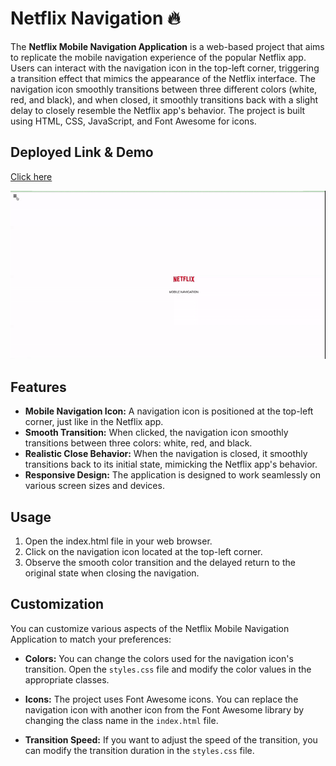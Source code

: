 # Netflix Navigation 🔥

The **Netflix Mobile Navigation Application** is a web-based project that aims to replicate the mobile navigation experience of the popular Netflix app. Users can interact with the navigation icon in the top-left corner, triggering a transition effect that mimics the appearance of the Netflix interface. The navigation icon smoothly transitions between three different colors (white, red, and black), and when closed, it smoothly transitions back with a slight delay to closely resemble the Netflix app's behavior. The project is built using HTML, CSS, JavaScript, and Font Awesome for icons.

## Deployed Link & Demo

[Click here](https://iqbalahmadi.github.io/Netflix-Mobile-Navigation/) <br/>

![Demo](./asset/Demo.gif)

## Features

- **Mobile Navigation Icon:** A navigation icon is positioned at the top-left corner, just like in the Netflix app.
- **Smooth Transition:** When clicked, the navigation icon smoothly transitions between three colors: white, red, and black.
- **Realistic Close Behavior:** When the navigation is closed, it smoothly transitions back to its initial state, mimicking the Netflix app's behavior.
- **Responsive Design:** The application is designed to work seamlessly on various screen sizes and devices.

## Usage

1. Open the index.html file in your web browser.
2. Click on the navigation icon located at the top-left corner.
3. Observe the smooth color transition and the delayed return to the original state when closing the navigation.

## Customization

You can customize various aspects of the Netflix Mobile Navigation Application to match your preferences:

- **Colors:** You can change the colors used for the navigation icon's transition. Open the `styles.css` file and modify the color values in the appropriate classes.

- **Icons:** The project uses Font Awesome icons. You can replace the navigation icon with another icon from the Font Awesome library by changing the class name in the `index.html` file.

- **Transition Speed:** If you want to adjust the speed of the transition, you can modify the transition duration in the `styles.css` file.
